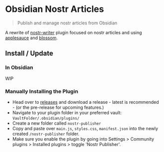 # Obsidian Nostr Articles

> Publish and manage nostr articles from Obsidian

A rewrite of [nostr-writer](https://github.com/jamesmagoo/nostr-writer) plugin focused on nostr articles and using [applesauce](https://github.com/hzrd149/applesauce) and [blossom](https://github.com/hzrd149/blossom-client-sdk).

## Install / Update

### In Obsidian

WIP

### Manually Installing the Plugin

- Head over to [releases](https://github.com/hzrd149/obsidian-nostr-publisher/releases) and download a release - latest is recommended - (or the pre-release for upcoming features.)
- Navigate to your plugin folder in your preferred vault: `VaultFolder/.obsidian/plugins/`
- Create a new folder called `nostr-publisher`
- Copy and paste over `main.js`, `styles.css`, `manifest.json` into the newly created `/nostr-publisher` folder.
- Make sure you enable the plugin by going into Settings > Community plugins > Installed plugins > toggle 'Nostr Publisher'.
